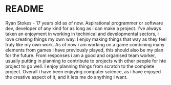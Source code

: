# README

Ryan Stokes - 17 years old as of now.
Aspirational programmer or software dev, developer of any kind for as long as i can make a project.
I've always taken an enjoyment in working in techinical and developmental sectors, i love creating things my own way.
I enjoy making things that way as they feel truly like my own work.
As of now i am working on a game combining many elements from games i have previously played, this should also be my plan for the future.
From responses i am a good and organised team worker, usually putting in planning to contribute to projects with other people for hte project to go well.
I enjoy planning things from scratch to the complete project.
Overall i have been enjoying computer science, as i have enjoyed the creative aspect of it, and it lets me do anything i want.
